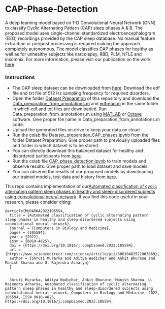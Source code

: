 # CAP-Phase-Detection

A deep learning model based on 1-D Convolutional Neural Network (CNN) to classify Cyclic Alternating Pattern (CAP) sleep phases A & B.
The proposed model uses single-channel standardized electroencephalogram (EEG) recordings provided by the CAP sleep database.
No manual feature extraction or pre/post processing is required making the approach completely autonomous. 
The model classifies CAP phases for healthy as well as for unhealthy subjects like narcolepsy, RBD, PLM, NFLE and insomnia.
For more information, please visit our publication on the work [here](https://doi.org/10.1016/j.compbiomed.2022.105594).


### Instructions

* The CAP sleep dataset can be downloaded from [here](https://physionet.org/content/capslpdb/1.0.0/). Download the edf file and txt file of 512 Hz sampling frequency for required disorders.
* Open the folder [Dataset Preparation](https://github.com/Shrutii07/CAP-Phase-Detection/tree/main/Dataset%20Preparation) of this repository and download the [Data_preparation_from_annotations.m](https://github.com/Shrutii07/CAP-Phase-Detection/blob/main/Dataset%20Preparation/Data_preparation_from_annotations.m) and [edfread.m](https://github.com/Shrutii07/CAP-Phase-Detection/blob/main/Dataset%20Preparation/edfread.m) in the same folder in which edf and txt files are downloaded. Run Data_preparation_from_annotations.m using [MATLAB](https://in.mathworks.com/products/matlab.html) or [Octave](https://www.gnu.org/software/octave/download) software. Give proper file name in Data_preparation_from_annotations.m code. 
* Upload the generated files on drive to keep your data on cloud
* Run the colab file [Dataset_preparation_CAP_phases.ipynb](https://github.com/Shrutii07/CAP-Phase-Detection/blob/main/Dataset%20Preparation/Dataset_preparation_CAP_phases.ipynb) from the folder Dataset Preparation. Give proper path to previously uploaded files and folder in which dataset is to be stored.
* You can directly download this balanced dataset for healthy and disordered participants from [here](https://drive.google.com/drive/folders/1-DdLogc2Z7ck7KUrD6pmLUJdJ0QiPrqq?usp=sharing).
* Run the colab file [CAP_phase_detection.ipynb](https://github.com/Shrutii07/CAP-Phase-Detection/blob/main/CAP_phase_detection.ipynb) to train models and observe results. Give proper path to load dataset and save models.
* You can observe the results of our proposed models by downloading our trained models, test data and history from [here](https://drive.google.com/drive/folders/1yx1fst6jubcbUUhA-ll8l-zY3bDMMVrO?usp=sharing).

This repo contains implementation of our[Automated classification of cyclic alternating pattern sleep phases in healthy and sleep-disordered subjects using convolutional neural network](https://doi.org/10.1016/j.compbiomed.2022.105594). If you find this code useful in your research, please consider citing:

    @article{MURARKA2022105594,
      title = {Automated classification of cyclic alternating pattern sleep phases in healthy and sleep-disordered subjects using convolutional neural network},
      journal = {Computers in Biology and Medicine},
      pages = {105594},
      year = {2022},
      issn = {0010-4825},
      doi = {https://doi.org/10.1016/j.compbiomed.2022.105594},
      url = {https://www.sciencedirect.com/science/article/pii/S0010482522003869},
      author = {Shruti Murarka and Aditya Wadichar and Ankit Bhurane and Manish Sharma and U. Rajendra Acharya}
      }
      
      
      Shruti Murarka, Aditya Wadichar, Ankit Bhurane, Manish Sharma, U. Rajendra Acharya, Automated classification of cyclic alternating pattern sleep phases in healthy and sleep-disordered subjects using convolutional neural network, Computers in Biology and Medicine, 2022, 105594, ISSN 0010-4825, https://doi.org/10.1016/j.compbiomed.2022.105594.

